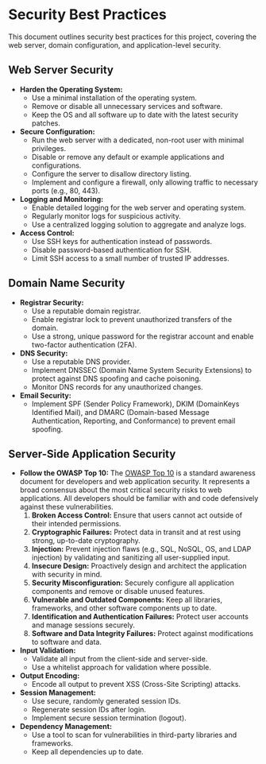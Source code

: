 # Security Best Practices

This document outlines security best practices for this project, covering the web server, domain configuration, and application-level security.

## Web Server Security

*   **Harden the Operating System:**
    *   Use a minimal installation of the operating system.
    *   Remove or disable all unnecessary services and software.
    *   Keep the OS and all software up to date with the latest security patches.
*   **Secure Configuration:**
    *   Run the web server with a dedicated, non-root user with minimal privileges.
    *   Disable or remove any default or example applications and configurations.
    *   Configure the server to disallow directory listing.
    *   Implement and configure a firewall, only allowing traffic to necessary ports (e.g., 80, 443).
*   **Logging and Monitoring:**
    *   Enable detailed logging for the web server and operating system.
    *   Regularly monitor logs for suspicious activity.
    *   Use a centralized logging solution to aggregate and analyze logs.
*   **Access Control:**
    *   Use SSH keys for authentication instead of passwords.
    *   Disable password-based authentication for SSH.
    *   Limit SSH access to a small number of trusted IP addresses.

## Domain Name Security

*   **Registrar Security:**
    *   Use a reputable domain registrar.
    *   Enable registrar lock to prevent unauthorized transfers of the domain.
    *   Use a strong, unique password for the registrar account and enable two-factor authentication (2FA).
*   **DNS Security:**
    *   Use a reputable DNS provider.
    *   Implement DNSSEC (Domain Name System Security Extensions) to protect against DNS spoofing and cache poisoning.
    *   Monitor DNS records for any unauthorized changes.
*   **Email Security:**
    *   Implement SPF (Sender Policy Framework), DKIM (DomainKeys Identified Mail), and DMARC (Domain-based Message Authentication, Reporting, and Conformance) to prevent email spoofing.

## Server-Side Application Security

*   **Follow the OWASP Top 10:** The [OWASP Top 10](https://owasp.org/www-project-top-ten/) is a standard awareness document for developers and web application security. It represents a broad consensus about the most critical security risks to web applications. All developers should be familiar with and code defensively against these vulnerabilities.
    1.  **Broken Access Control:** Ensure that users cannot act outside of their intended permissions.
    2.  **Cryptographic Failures:** Protect data in transit and at rest using strong, up-to-date cryptography.
    3.  **Injection:** Prevent injection flaws (e.g., SQL, NoSQL, OS, and LDAP injection) by validating and sanitizing all user-supplied input.
    4.  **Insecure Design:** Proactively design and architect the application with security in mind.
    5.  **Security Misconfiguration:** Securely configure all application components and remove or disable unused features.
    6.  **Vulnerable and Outdated Components:** Keep all libraries, frameworks, and other software components up to date.
    7.  **Identification and Authentication Failures:** Protect user accounts and manage sessions securely.
    8.  **Software and Data Integrity Failures:** Protect against modifications to software and data.
*   **Input Validation:**
    *   Validate all input from the client-side and server-side.
    *   Use a whitelist approach for validation where possible.
*   **Output Encoding:**
    *   Encode all output to prevent XSS (Cross-Site Scripting) attacks.
*   **Session Management:**
    *   Use secure, randomly generated session IDs.
    *   Regenerate session IDs after login.
    *   Implement secure session termination (logout).
*   **Dependency Management:**
    *   Use a tool to scan for vulnerabilities in third-party libraries and frameworks.
    *   Keep all dependencies up to date.
